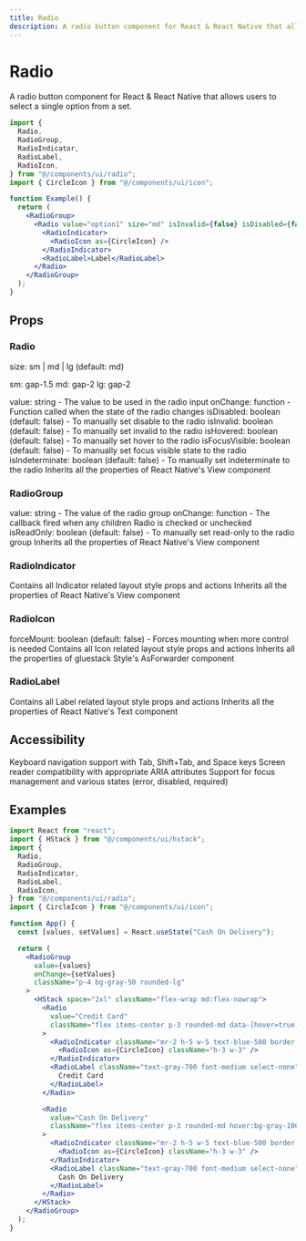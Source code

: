 ```yaml
---
title: Radio
description: A radio button component for React & React Native that allows users to select a single option from a set.
---
```


# Radio

A radio button component for React & React Native that allows users to select a single option from a set.

```jsx
import {
  Radio,
  RadioGroup,
  RadioIndicator,
  RadioLabel,
  RadioIcon,
} from "@/components/ui/radio";
import { CircleIcon } from "@/components/ui/icon";

function Example() {
  return (
    <RadioGroup>
      <Radio value="option1" size="md" isInvalid={false} isDisabled={false}>
        <RadioIndicator>
          <RadioIcon as={CircleIcon} />
        </RadioIndicator>
        <RadioLabel>Label</RadioLabel>
      </Radio>
    </RadioGroup>
  );
}
```

## Props

### Radio

size: sm | md | lg (default: md)

sm: gap-1.5
md: gap-2
lg: gap-2

value: string - The value to be used in the radio input
onChange: function - Function called when the state of the radio changes
isDisabled: boolean (default: false) - To manually set disable to the radio
isInvalid: boolean (default: false) - To manually set invalid to the radio
isHovered: boolean (default: false) - To manually set hover to the radio
isFocusVisible: boolean (default: false) - To manually set focus visible state to the radio
isIndeterminate: boolean (default: false) - To manually set indeterminate to the radio
Inherits all the properties of React Native's View component

### RadioGroup

value: string - The value of the radio group
onChange: function - The callback fired when any children Radio is checked or unchecked
isReadOnly: boolean (default: false) - To manually set read-only to the radio group
Inherits all the properties of React Native's View component

### RadioIndicator

Contains all Indicator related layout style props and actions
Inherits all the properties of React Native's View component

### RadioIcon

forceMount: boolean (default: false) - Forces mounting when more control is needed
Contains all Icon related layout style props and actions
Inherits all the properties of gluestack Style's AsForwarder component

### RadioLabel

Contains all Label related layout style props and actions
Inherits all the properties of React Native's Text component

## Accessibility

Keyboard navigation support with Tab, Shift+Tab, and Space keys
Screen reader compatibility with appropriate ARIA attributes
Support for focus management and various states (error, disabled, required)

## Examples

```jsx
import React from "react";
import { HStack } from "@/components/ui/hstack";
import {
  Radio,
  RadioGroup,
  RadioIndicator,
  RadioLabel,
  RadioIcon,
} from "@/components/ui/radio";
import { CircleIcon } from "@/components/ui/icon";

function App() {
  const [values, setValues] = React.useState("Cash On Delivery");

  return (
    <RadioGroup
      value={values}
      onChange={setValues}
      className="p-4 bg-gray-50 rounded-lg"
    >
      <HStack space="2xl" className="flex-wrap md:flex-nowrap">
        <Radio
          value="Credit Card"
          className="flex items-center p-3 rounded-md data-[hover=true]:bg-gray-100 transition-colors cursor-pointer"
        >
          <RadioIndicator className="mr-2 h-5 w-5 text-blue-500 border border-gray-300 rounded-full">
            <RadioIcon as={CircleIcon} className="h-3 w-3" />
          </RadioIndicator>
          <RadioLabel className="text-gray-700 font-medium select-none">
            Credit Card
          </RadioLabel>
        </Radio>

        <Radio
          value="Cash On Delivery"
          className="flex items-center p-3 rounded-md hover:bg-gray-100 transition-colors cursor-pointer"
        >
          <RadioIndicator className="mr-2 h-5 w-5 text-blue-500 border border-gray-300 rounded-full">
            <RadioIcon as={CircleIcon} className="h-3 w-3" />
          </RadioIndicator>
          <RadioLabel className="text-gray-700 font-medium select-none">
            Cash On Delivery
          </RadioLabel>
        </Radio>
      </HStack>
    </RadioGroup>
  );
}
```
